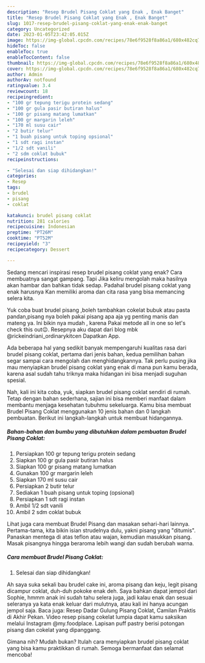```yaml
---
description: "Resep Brudel Pisang Coklat yang Enak , Enak Banget"
title: "Resep Brudel Pisang Coklat yang Enak , Enak Banget"
slug: 1017-resep-brudel-pisang-coklat-yang-enak-enak-banget
category: Uncategorized
date: 2023-01-05T23:42:05.015Z
image: https://img-global.cpcdn.com/recipes/78e6f9528f8a86a1/680x482cq70/brudel-pisang-coklat-foto-resep-utama.jpg
hideToc: false
enableToc: true
enableTocContent: false
thumbnail: https://img-global.cpcdn.com/recipes/78e6f9528f8a86a1/680x482cq70/brudel-pisang-coklat-foto-resep-utama.jpg
cover: https://img-global.cpcdn.com/recipes/78e6f9528f8a86a1/680x482cq70/brudel-pisang-coklat-foto-resep-utama.jpg
author: Admin
authorAv: notfound
ratingvalue: 3.4
reviewcount: 18
recipeingredient:
- "100 gr tepung terigu protein sedang"
- "100 gr gula pasir butiran halus"
- "100 gr pisang matang lumatkan"
- "100 gr margarin leleh"
- "170 ml susu cair"
- "2 butir telur"
- "1 buah pisang untuk toping opsional"
- "1 sdt ragi instan"
- "1/2 sdt vanili"
- "2 sdm coklat bubuk"
recipeinstructions:

- "Selesai dan siap dihidangkan!"
categories:
- Resep
tags:
- brudel
- pisang
- coklat

katakunci: brudel pisang coklat 
nutrition: 281 calories
recipecuisine: Indonesian
preptime: "PT26M"
cooktime: "PT52M"
recipeyield: "3"
recipecategory: Dessert

---
```



Sedang mencari inspirasi resep brudel pisang coklat yang enak? Cara membuatnya sangat gampang. Tapi Jika keliru mengolah maka hasilnya akan hambar dan bahkan tidak sedap. Padahal brudel pisang coklat yang enak harusnya Kan memiliki aroma dan cita rasa yang bisa memancing selera kita.


Yuk coba buat brudel pisang ,boleh tambahkan cokelat bubuk atau pasta pandan,pisang nya boleh pakai pisang apa aja yg penting manis dan mateng ya. Ini bikin nya mudah , karena Pakai metode all in one so let&#39;s check this out😉. Resepnya aku dapat dari blog mbk @rickeindriani_ordinarykitcen Dapatkan App.

Ada beberapa hal yang sedikit banyak mempengaruhi kualitas rasa dari brudel pisang coklat, pertama dari jenis bahan, kedua pemilihan bahan segar sampai cara mengolah dan menghidangkannya. Tak perlu pusing jika mau menyiapkan brudel pisang coklat yang enak di mana pun kamu berada, karena asal sudah tahu triknya maka hidangan ini bisa menjadi suguhan spesial.


Nah, kali ini kita coba, yuk, siapkan brudel pisang coklat sendiri di rumah. Tetap dengan bahan sederhana, sajian ini bisa memberi manfaat dalam membantu menjaga kesehatan tubuhmu sekeluarga. Kamu bisa membuat Brudel Pisang Coklat menggunakan 10 jenis bahan dan 0 langkah pembuatan. Berikut ini langkah-langkah untuk membuat hidangannya.

<!--inarticleads1-->

##### Bahan-bahan dan bumbu yang dibutuhkan dalam pembuatan Brudel Pisang Coklat:

1. Persiapkan 100 gr tepung terigu protein sedang
1. Siapkan 100 gr gula pasir butiran halus
1. Siapkan 100 gr pisang matang lumatkan
1. Gunakan 100 gr margarin leleh
1. Siapkan 170 ml susu cair
1. Persiapkan 2 butir telur
1. Sediakan 1 buah pisang untuk toping (opsional)
1. Persiapkan 1 sdt ragi instan
1. Ambil 1/2 sdt vanili
1. Ambil 2 sdm coklat bubuk


Lihat juga cara membuat Brudel Pisang dan masakan sehari-hari lainnya. Pertama-tama, kita bikin isian strudelnya dulu, yakni pisang yang &#34;ditumis&#34;. Panaskan mentega di atas teflon atau wajan, kemudian masukkan pisang. Masak pisangnya hingga beraroma lebih wangi dan sudah berubah warna. 

<!--inarticleads2-->

##### Cara membuat Brudel Pisang Coklat:


1. Selesai dan siap dihidangkan!

Ah saya suka sekali bau brudel cake ini, aroma pisang dan keju, legit pisang dicampur coklat, duh-duh pokoke enak deh. Saya bahkan dapat jempol dari Sophie, hmmm anak ini sudah tahu selera juga, jadi kalau enak dan sesuai seleranya ya kata enak keluar dari mulutnya, atau kali ini hanya acungan jempol saja. Baca juga: Resep Dadar Gulung Pisang Coklat, Camilan Praktis di Akhir Pekan. Video resep pisang cokelat lumpia dapat kamu saksikan melalui Instagram @my.foodplace. Lapisan puff pastry berisi potongan pisang dan cokelat yang dipanggang. 

Gimana nih? Mudah bukan? Itulah cara menyiapkan brudel pisang coklat yang bisa kamu praktikkan di rumah. Semoga bermanfaat dan selamat mencoba!
